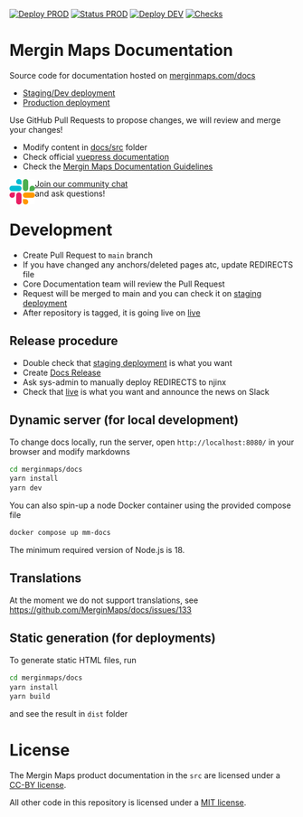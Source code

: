 [![Deploy PROD](https://github.com/MerginMaps/docs/actions/workflows/dist-prod.yml/badge.svg)](https://github.com/MerginMaps/docs/actions/workflows/dist-prod.yml)
[![Status PROD](https://github.com/MerginMaps/docs/actions/workflows/status-prod.yml/badge.svg)](https://github.com/MerginMaps/docs/actions/workflows/status-prod.yml)
[![Deploy DEV](https://github.com/MerginMaps/docs/actions/workflows/dist-dev.yml/badge.svg)](https://github.com/MerginMaps/docs/actions/workflows/dist-dev.yml)
[![Checks](https://github.com/MerginMaps/docs/actions/workflows/checks.yml/badge.svg)](https://github.com/MerginMaps/docs/actions/workflows/checks.yml)

# Mergin Maps Documentation

Source code for documentation hosted on [merginmaps.com/docs](https://merginmaps.com/docs)

- [Staging/Dev deployment](https://dev.merginmaps.com/docs)
- [Production deployment](https://merginmaps.com/docs)

Use GitHub Pull Requests to propose changes, we will review and merge your changes!

- Modify content in [docs/src](./content) folder
- Check official [vuepress documentation](https://vuepress.vuejs.org/)
- Check the [Mergin Maps Documentation Guidelines](https://merginmaps.com/docs/misc/write-docs/)

<div><img align="left" width="45" height="45" src="https://raw.githubusercontent.com/MerginMaps/docs/main/src/public/slack.svg"><a href="https://merginmaps.com/community/join">Join our community chat</a><br/>and ask questions!</div>

# Development

 - Create Pull Request to `main` branch
 - If you have changed any anchors/deleted pages atc, update REDIRECTS file
 - Core Documentation team will review the Pull Request
 - Request will be merged to main and you can check it on [staging deployment](https://dev.merginmaps.com/docs)
 - After repository is tagged, it is going live on [live](https://merginmaps.com/docs)
 
## Release procedure
 
 - Double check that [staging deployment](https://dev.merginmaps.com/docs) is what you want
 - Create [Docs Release](https://github.com/MerginMaps/docs/releases)
 - Ask sys-admin to manually deploy REDIRECTS to njinx
 - Check that [live](https://merginmaps.com/docs) is what you want and announce the news on Slack
 

## Dynamic server (for local development)
To change docs locally, run the server, open `http://localhost:8080/` in your browser and modify markdowns

```bash
cd merginmaps/docs
yarn install
yarn dev
```
You can also spin-up a node Docker container using the provided compose file

```bash
docker compose up mm-docs
```

The minimum required version of Node.js is 18.

## Translations

At the moment we do not support translations, see https://github.com/MerginMaps/docs/issues/133

## Static generation (for deployments)

To generate static HTML files, run 

```bash
cd merginmaps/docs
yarn install
yarn build
```

and see the result in `dist` folder

# License

The Mergin Maps product documentation in the `src` are licensed under a [CC-BY license](LICENSE).

All other code in this repository is licensed under a [MIT license](LICENSE-CODE).
